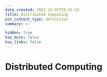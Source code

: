 ```yaml
---
date_created: 2022-12-01T15:21:12
title: Distributed Computing
pcx_content_type: definition
summary: >-

hidden: true
has_more: false
has_links: false
---
```


# Distributed Computing
